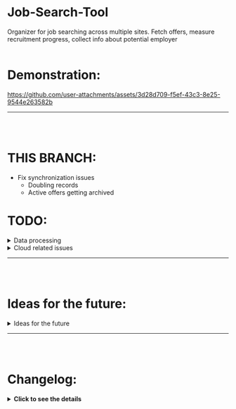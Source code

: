 # Job-Search-Tool
Organizer for job searching across multiple sites. Fetch offers, measure recruitment progress, collect info about potential employer
<br><br>

# Demonstration:

https://github.com/user-attachments/assets/3d28d709-f5ef-43c3-8e25-9544e263582b

---
<br><br>


# THIS BRANCH: 
- Fix synchronization issues
    - Doubling records
    - Active offers getting archived

# TODO:

<details>
  <summary>Data processing</summary>

  #### Location fetching adjustments
  - If site puts selected location on first place - use only the first location
  - Else - fetch html with location block hovered to show extract list of all locations

  #### Get proper search links
  #### Raw data extraction improvements:
  - Location extraction improvements - making sure that either a list or the proper location is extracted
  #### Synchronization ETL module:
  - Use tag and location dictionaries to unify variable elements
  #### Records visualization:
  - Prepare record template - fetch one record from CSV, fill specific fields
  - Initially scrolled up, showing minimal info. Click, to show full record details

</details>

<details>
  <summary>Cloud related issues</summary>

  #### Session and data access:
  - Introduce session for admin user
  - Columns not for public info available only for admin
  - Saving data/files available only for admin
  #### Move to docker container and host it remotely
  - Run updater on a scheduler

</details>

---

<br><br>

# Ideas for the future:
<details>
  <summary>Ideas for the future</summary>

  - Scrape each interesting offer (3+ stars)
  - Fetch and unify requirements, additional info etc
  - Build RAG using CV to analyze each offer in relation to skills
  - Use RAG with scraped offers to generate unified offer template
</details>

---
<br><br>

# Changelog:
<details>
<summary><strong>Click to see the details</strong></summary>

#### 29.11.2024
- Fully migrated to SQL database
- Dropped using CSV files
- Introduced settings file

#### 20.11.2024
- Popup and terminal report if update is needed
- Prevent crashes if update file is missing while search link is active

#### 18.11.2024
- Report points of failure while scraping
- Prevent app crashes caused by missing data

#### 08.10.2024
- Moved Selenium Chromedriver to Docker container
- Properly extracting link to multi-location offers from Pracuj.pl (remote offers only)
- Created framework for additional actions upon scraping website

#### 04.10.2024
- Updated download links
- Minor performance and data processing tweaks

#### 25.09.2024
- Refactoring
- Minor tweaks and bugfixes
- Synchronization tab shows only changed records
#### 20.09.2024
- Synchronization module improvements
- Forcing file structure for synchronization
#### 19.09.2024
- Working sync module with archive
#### 16.09.2024
- Improvement in extracting job location. Added separate field for remote job status
- Properly extracting salary details (currency etc) 
- Fixed logo extraction from Nofluffjobs
- Storing job tags as a string
#### 14.09.2024
- Introduced Streamlit
#### 11.09.2024
- Integrated JustJoinIT.pl site
- Integrated Solid.jobs site
- Integrated it.pracuj.pl site
#### 10.09.2024
- Integrated Rocketjobs.pl site
- Integrated Bulldogjob.pl site
- Minor improvements to handling data extraction
#### 09.09.2024
- Massively reduced update time complexity by reusing one webdriver
#### 06.09.2024
- Moved data extraction to containers:
Instead of only pointing containers, functions now handle data extraction. This greatly improves scaleability for the project
- Big improvements to code clarity
- Solved *theprotocol* fetching inconsistencies by setting fixed chromedriver window size (not displayed anyway)
The point of failure was rendering site in mobile version by default
#### 05.09.2024
- Now salary extraction properly handles various notations
#### 04.09.2024
- Moved to *Selenium* scraping. This provides better results than requests.
- Introduced file handling. Now data is extracted from saved files, resulting in improved performance. Update function scrapes search links to their respective file.
- Search links are now stored in a dictionary with this structure: {website_tag1-tag2-tag3 : link} This enables using multiple links from same website.
#### 03.09.2024
- Temporarily dropped Streamlit and Selenium to work on basics.
#### 27.08.2024
- Moved to Streamlit
- Added function to turn records into dataframe
#### 26.08.2024
- Introduced JobRecord class to handle HTML records

</details>
